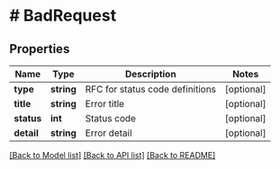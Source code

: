 # # BadRequest

## Properties

Name | Type | Description | Notes
------------ | ------------- | ------------- | -------------
**type** | **string** | RFC for status code definitions | [optional]
**title** | **string** | Error title | [optional]
**status** | **int** | Status code | [optional]
**detail** | **string** | Error detail | [optional]

[[Back to Model list]](../../README.md#models) [[Back to API list]](../../README.md#endpoints) [[Back to README]](../../README.md)
